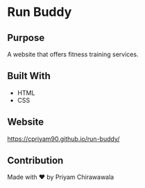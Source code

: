 # Run Buddy

## Purpose
A website that offers fitness training services.

## Built With
* HTML
* CSS

## Website
https://cpriyam90.github.io/run-buddy/

## Contribution
Made with ❤️ by Priyam Chirawawala
